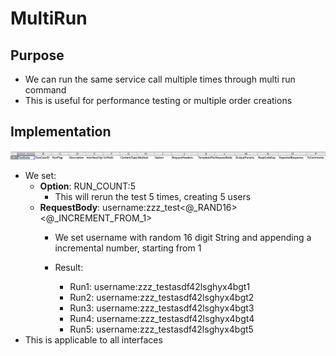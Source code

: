 # MultiRun

## Purpose

* We can run the same service call multiple times through multi run command
* This is useful for performance testing or multiple order creations

## Implementation

![](../../.gitbook/assets/image%20%2892%29.png)

* We set:
  * **Option**: RUN\_COUNT:5
    * This will rerun the test 5 times, creating 5 users
  * **RequestBody**: username:zzz\_test&lt;@\_RAND16&gt;&lt;@\_INCREMENT\_FROM\_1&gt;
    * We set username with random 16 digit String and appending a incremental number, starting from 1
    * Result:

      * Run1:  username:zzz\_testasdf42lsghyx4bgt1
      * Run2: username:zzz\_testasdf42lsghyx4bgt2
      * Run3: username:zzz\_testasdf42lsghyx4bgt3
      * Run4: username:zzz\_testasdf42lsghyx4bgt4
      * Run5: username:zzz\_testasdf42lsghyx4bgt5
* This is applicable to all interfaces



